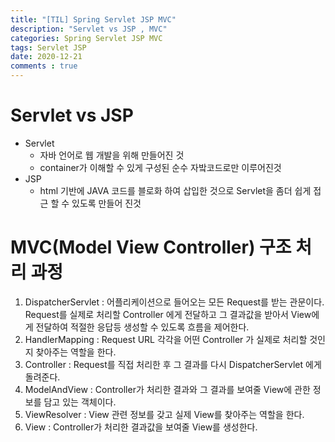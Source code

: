 ```yaml
---
title: "[TIL] Spring Servlet JSP MVC"
description: "Servlet vs JSP , MVC"
categories: Spring Servlet JSP MVC
tags: Servlet JSP
date: 2020-12-21
comments : true
---
```


# Servlet vs JSP
* Servlet
  * 자바 언어로 웹 개발을 위해 만들어진 것
  * container가 이해할 수 있게 구성된 순수 자밬코드로만 이루어진것
* JSP
  * html 기반에 JAVA 코드를 블로화 하여 삽입한 것으로 Servlet을 좀더 쉽게 접근 할 수 있도록 만들어 진것
  
# MVC(Model View Controller) 구조 처리 과정 
1. DispatcherServlet : 어플리케이션으로 들어오는 모든 Request를 받는 관문이다. Request를 실제로 처리할 Controller 에게 전달하고 그 결과값을 받아서 View에게 전달하여 적절한 응답등 생성할 수 있도록 흐름을 제어한다.
2. HandlerMapping : Request URL 각각을 어떤 Controller 가 실제로 처리할 것인지 찾아주는 역할을 한다.
3. Controller : Request를 직접 처리한 후 그 결과를 다시 DispatcherServlet 에게 돌려준다.
4. ModelAndView : Controller가 처리한 결과와 그 결과를 보여줄 View에 관한 정보를 담고 있는 객체이다.
5. ViewResolver : View 관련 정보를 갖고 실제 View를 찾아주는 역할을 한다.
6. View : Controller가 처리한 결과값을 보여줄 View를 생성한다.
